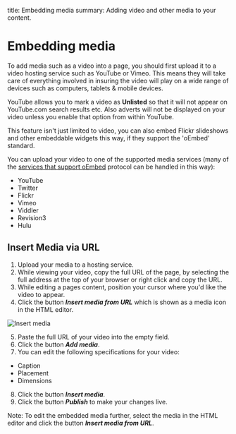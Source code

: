title: Embedding media
summary: Adding video and other media to your content.

# Embedding media

To add media such as a video into a page, you should first upload it to a video hosting service such as YouTube or Vimeo. This means they will take care of everything involved in insuring the video will play on a wide range of devices such as computers, tablets & mobile devices.

YouTube allows you to mark a video as **Unlisted** so that it will not appear on YouTube.com search results etc. Also adverts will not be displayed on your video unless you enable that option from within YouTube.

<div class="note" markdown="1">This feature isn't just limited to video, you can also embed Flickr slideshows and other embeddable widgets this way, if they support the 'oEmbed' standard.</div>

You can upload your video to one of the supported media services (many of the [services that support oEmbed](http://oembed.com/#section7) protocol can be handled in this way):
* YouTube
* Twitter
* Flickr
* Vimeo
* Viddler
* Revision3
* Hulu

## Insert Media via URL

1. Upload your media to a hosting service.
2. While viewing your video, copy the full URL of the page, by selecting the full address at the top of your browser or right click and copy the URL.
3. While editing a pages content, position your cursor where you'd like the video to appear.
4. Click the button ***Insert media from URL*** which is shown as a media icon in the HTML editor.

![Insert media](/_images/insert-media-icon.png)

5. Paste the full URL of your video into the empty field.
6. Click the button ***Add media***.
7. You can edit the following specifications for your video:
* Caption
* Placement
* Dimensions
8. Click the button ***Insert media***.
9. Click the button ***Publish*** to make your changes live.

Note: To edit the embedded media further, select the media in the HTML editor and click the button ***Insert media from URL***.
